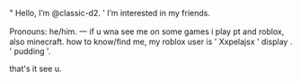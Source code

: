 "  Hello, I’m @classic-d2.
'  I’m interested in my friends.

 Pronouns: he/him.
 一 if u wna see me on some games i play pt and roblox, also minecraft.
how to know/find me, my roblox user is ' Xxpelajsx ' display . ' pudding '.

that's it see u.
